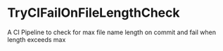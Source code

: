 # TryCIFailOnFileLengthCheck
A CI Pipeline to check for max file name length on commit and fail when length exceeds max
